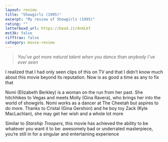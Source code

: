 ```yaml
---
layout: review
title: "Showgirls (1995)"
excerpt: "My review of Showgirls (1995)"
rating: ""
letterboxd_url: https://boxd.it/4nXLkf
mst3k: false
rifftrax: false
category: movie-review
---
```


<blockquote><i>You’ve got more natural talent when you dance than anybody I’ve ever seen</i></blockquote>I realized that I had only seen clips of this on TV and that I didn’t know much about this movie beyond its reputation. Now is as good a time as any to fix that

Nomi (Elizabeth Berkley) is a woman on the run from her past. She hitchhikes to Vegas and meets Molly (Gina Ravera), who brings her into the world of showgirls. Nomi works as a dancer at The Cheetah but aspires to do more. Thanks to Cristal (Gina Gershon) and he boy toy Zack (Kyle MacLachlan), she may get her wish and a whole lot more

Similar to <i>Starship Troopers</i>, this movie has achieved the ability to be whatever you want it to be: awesomely bad or underrated masterpiece, you’re still in for a singular and entertaining experience
